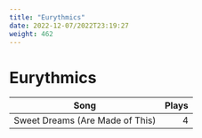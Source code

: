```yaml
---
title: "Eurythmics"
date: 2022-12-07/2022T23:19:27
weight: 462
---
```


# Eurythmics

 Song | Plays 
----- | -----:
Sweet Dreams (Are Made of This) | 4
